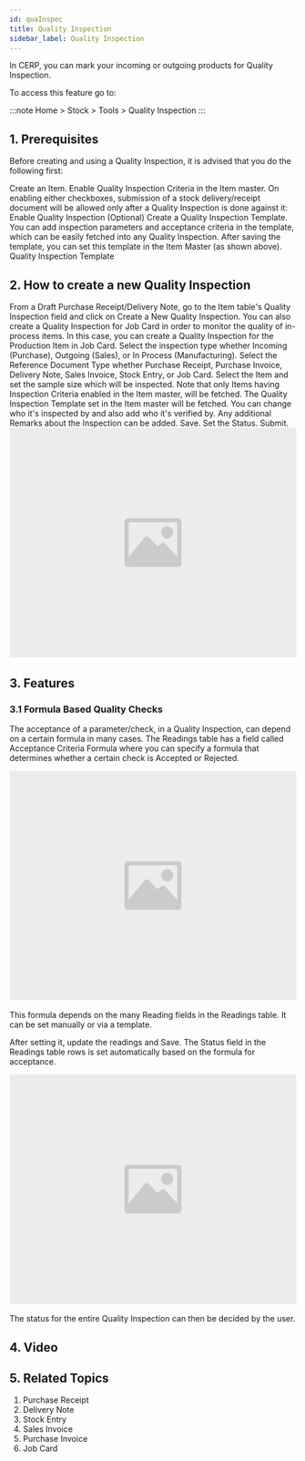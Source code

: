 ```yaml
---
id: quaInspec
title: Quality Inspection
sidebar_label: Quality Inspection
---
```


In CERP, you can mark your incoming or outgoing products for Quality Inspection.

To access this feature go to:

:::note
Home > Stock > Tools > Quality Inspection
:::

## 1. Prerequisites 
Before creating and using a Quality Inspection, it is advised that you do the following first:

Create an Item.
Enable Quality Inspection Criteria in the Item master. On enabling either checkboxes, submission of a stock delivery/receipt document will be allowed only after a Quality Inspection is done against it: Enable Quality Inspection
(Optional) Create a Quality Inspection Template. You can add inspection parameters and acceptance criteria in the template, which can be easily fetched into any Quality Inspection. After saving the template, you can set this template in the Item Master (as shown above). Quality Inspection Template
## 2. How to create a new Quality Inspection 
From a Draft Purchase Receipt/Delivery Note, go to the Item table's Quality Inspection field and click on Create a New Quality Inspection. You can also create a Quality Inspection for Job Card in order to monitor the quality of in-process items. In this case, you can create a Quality Inspection for the Production Item in Job Card.
Select the inspection type whether Incoming (Purchase), Outgoing (Sales), or In Process (Manufacturing).
Select the Reference Document Type whether Purchase Receipt, Purchase Invoice, Delivery Note, Sales Invoice, Stock Entry, or Job Card.
Select the Item and set the sample size which will be inspected. Note that only Items having Inspection Criteria enabled in the Item master, will be fetched.
The Quality Inspection Template set in the Item master will be fetched.
You can change who it's inspected by and also add who it's verified by.
Any additional Remarks about the Inspection can be added.
Save. Set the Status. Submit.
![image](images/image.jpg)

## 3. Features 
### 3.1 Formula Based Quality Checks 
The acceptance of a parameter/check, in a Quality Inspection, can depend on a certain formula in many cases. The Readings table has a field called Acceptance Criteria Formula where you can specify a formula that determines whether a certain check is Accepted or Rejected.

![image](images/image.jpg)

This formula depends on the many Reading fields in the Readings table. It can be set manually or via a template.

After setting it, update the readings and Save. The Status field in the Readings table rows is set automatically based on the formula for acceptance.

![image](images/image.jpg)

The status for the entire Quality Inspection can then be decided by the user.

## 4. Video 

## 5. Related Topics 
1. Purchase Receipt
1. Delivery Note
1. Stock Entry
1. Sales Invoice
1. Purchase Invoice
1. Job Card
